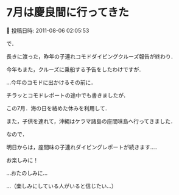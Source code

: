 # 7月は慶良間に行ってきた

📅 投稿日時: 2011-08-06 02:05:53

で．





長きに渡った，昨年の子連れコモドダイビングクルーズ報告が終わり．


今年もまた，クルーズに乗船する予告をしたわけですが．





…今年のコモドに出かけるその前に．





チラッとコモドレポートの途中でも書きましたが．


この7月．海の日を絡めた休みを利用して．


また，子供を連れて，沖縄はケラマ諸島の座間味島へ行ってきました．





なので．





明日からは，座間味の子連れダイビングレポートが続きます…．





お楽しみに！


…おたのしみに…


…（楽しみにしている人がいると信じたい…）
